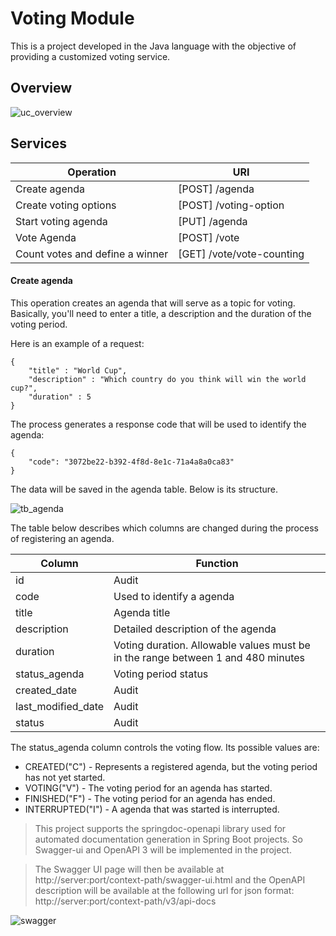# Voting Module

This is a project developed in the Java language with the objective of providing a customized voting service.

## Overview

![uc_overview](https://user-images.githubusercontent.com/1280690/207211006-78573770-55a0-466f-9e99-c1e80ddf75d2.png)

## Services

| Operation | URI |
| ------ | ------ |
| Create agenda | [POST]  /agenda |
| Create voting options | [POST]  /voting-option |
| Start voting agenda | [PUT]   /agenda |
| Vote Agenda | [POST]  /vote |
| Count votes and define a winner | [GET]   /vote/vote-counting |

#### Create agenda

This operation creates an agenda that will serve as a topic for voting. Basically, you'll need to enter a title, a description and the duration of the voting period.

Here is an example of a request:

```
{
    "title" : "World Cup",
    "description" : "Which country do you think will win the world cup?",
    "duration" : 5
}
```

The process generates a response code that will be used to identify the agenda:

```
{
    "code": "3072be22-b392-4f8d-8e1c-71a4a8a0ca83"
}
```

The data will be saved in the agenda table. Below is its structure.

![tb_agenda](https://user-images.githubusercontent.com/1280690/207092702-b42608cd-40bd-4e22-bfc2-0e0a8e86c43c.png)

The table below describes which columns are changed during the process of registering an agenda.

| Column | Function |
| ------ | ------ |
| id | Audit |
| code | Used to identify a agenda |
| title | Agenda title |
| description | Detailed description of the agenda |
| duration | Voting duration. Allowable values must be in the range between 1 and 480 minutes |
| status_agenda | Voting period status |
| created_date | Audit |
| last_modified_date | Audit |
| status | Audit |

The status_agenda column controls the voting flow. Its possible values are:

- CREATED("C") - Represents a registered agenda, but the voting period has not yet started.
- VOTING("V") - The voting period for an agenda has started.
- FINISHED("F") - The voting period for an agenda has ended.
- INTERRUPTED("I") - A agenda that was started is interrupted.

>This project supports the springdoc-openapi library used for automated documentation generation in Spring Boot projects. So Swagger-ui and OpenAPI 3 will be implemented in the project.

>The Swagger UI page will then be available at http://server:port/context-path/swagger-ui.html and the OpenAPI description will be available at the following url for json format: http://server:port/context-path/v3/api-docs

![swagger](https://user-images.githubusercontent.com/1280690/207200385-aa7324c1-8c12-4a89-9160-31e74a39306f.png)

